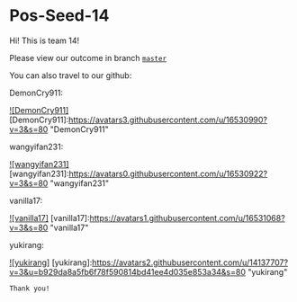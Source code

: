 # Pos-Seed-14

Hi! This is team 14!

  Please view our outcome in branch [`master`](https://github.com/BJUT-2015-YU-LT/Pos-Seed-14/tree/master "master")
  
  You can also travel to our github:

DemonCry911:  

[![DemonCry911]](https://github.com/DemonCry911)
[DemonCry911]:https://avatars3.githubusercontent.com/u/16530990?v=3&s=80 "DemonCry911"

wangyifan231:

[![wangyifan231]](https://github.com/wangyifan231)
[wangyifan231]:https://avatars0.githubusercontent.com/u/16530922?v=3&s=80 "wangyifan231"

vanilla17:

[![vanilla17]](https://github.com/vanilla17)
[vanilla17]:https://avatars1.githubusercontent.com/u/16531068?v=3&s=80 "vanilla17"

yukirang:

[![yukirang]](https://github.com/yukirang)
[yukirang]:https://avatars2.githubusercontent.com/u/14137707?v=3&u=b929da8a5fb6f78f590814bd41ee4d035e853a34&s=80 "yukirang"


  `Thank you!`

